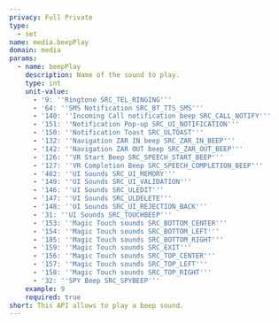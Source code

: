 ```yaml
---
privacy: Full Private
type:
  - set
name: media.beepPlay
domain: media
params:
  - name: beepPlay
    description: Name of the sound to play.
    type: int
    unit-value:
      - '9: ''Ringtone SRC_TEL_RINGING'''
      - '64: ''SMS Notification SRC_BT_TTS_SMS'''
      - '140: ''Incoming Call notification beep SRC_CALL_NOTIFY'''
      - '151: ''Notification Pop-up SRC_UI_NOTIFICATION'''
      - '150: ''Notification Toast SRC_ULTOAST'''
      - '132: ''Navigation ZAR IN beep SRC_ZAR_IN_BEEP'''
      - '142: ''Navigation ZAR OUT beep SRC_ZAR_OUT_BEEP'''
      - '126: ''VR Start Beep SRC_SPEECH_START_BEEP'''
      - '127: ''VR Completion Beep SRC_SPEECH_COMPLETION_BEEP'''
      - '482: ''UI Sounds SRC_UI_MEMORY'''
      - '149: ''UI Sounds SRC_UI_VALIDATION'''
      - '146: ''UI Sounds SRC_ULEDIT'''
      - '147: ''UI Sounds SRC_ULDELETE'''
      - '148: ''UI Sounds SRC_UI_REJECTION_BACK'''
      - '31: ''UI Sounds SRC_TOUCHBEEP'''
      - '153: ''Magic Touch sounds SRC_BOTTOM_CENTER'''
      - '154: ''Magic Touch sounds SRC_BOTTOM_LEFT'''
      - '185: ''Magic Touch sounds SRC_BOTTOM_RIGHT'''
      - '159: ''Magic Touch sounds SRC_EXIT'''
      - '156: ''Magic Touch sounds SRC_TOP_CENTER'''
      - '157: ''Magic Touch sounds SRC_TOP_LEFT'''
      - '158: ''Magic Touch sounds SRC_TOP_RIGHT'''
      - '32: ''SPY Beep SRC_SPYBEEP'''
    example: 9
    required: true
short: This API allows to play a beep sound.
---
```


